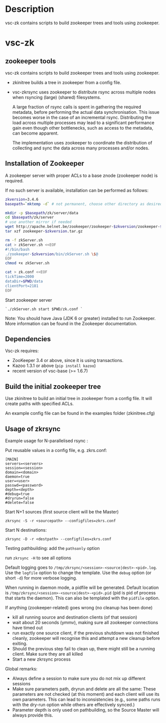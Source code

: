 


# Description
vsc-zk contains scripts to build zookeeper trees and tools using zookeeper.



vsc-zk
======

## zookeeper tools

vsc-zk contains scripts to build zookeeper trees and tools using zookeeper.

 *  zkinitree builds a tree in zookeeper from a config file.
 
 *  vsc-zkrsync uses zookeeper to distribute rsync across multiple nodes 
when rsyncing (large) (shared) filesystems.

    A large fraction of rsync calls is spent in gathering the required metadata, 
before performing the actual data synchronisation. This issue becomes worse in the case of an incremental rsync. 
Distributing the load across multiple processes may lead to a significant performance gain 
even though other bottlenecks, such as access to the metadata, can become apparent.

    The implementation uses zookeeper to coordinate the distribution of collecting 
and sync the data across many processes and/or nodes.


## Installation of Zookeeper 


A zookeeper server with proper ACLs to a base znode (zookeeper node) is required.

If no such server is available, installation can be performed as follows:
~~~~bash
zkversion=3.4.6
basepath=`mktemp -d` # not permanent, choose other directory as desired

mkdir -p $basepath/zk/server/data
cd $basepath/zk/server
# use another mirror if needed
wget http://apache.belnet.be/zookeeper/zookeeper-$zkversion/zookeeper-$zkversion.tar.gz
tar xzf zookeeper-$zkversion.tar.gz

rm -f zkServer.sh
cat > zkServer.sh <<EOF
#!/bin/bash
./zookeeper-$zkversion/bin/zkServer.sh \$@
EOF
chmod +x zkServer.sh

cat > zk.conf <<EOF
tickTime=2000
dataDir=$PWD/data
clientPort=2181
EOF
~~~~

Start zookeeper server

    `./zkServer.sh start $PWD/zk.conf `


Note: You should have Java (JDK 6 or greater) installed to run Zookeeper.
More information can be found in the Zookeeper documentation. 

## Dependencies 

Vsc-zk requires:
 
 * ZooKeeper 3.4 or above, since it is using transactions.
 * Kazoo 1.3.1 or above (`pip install kazoo`)
 * recent version of vsc-base (>= 1.6.7)

## Build the initial zookeeper tree

Use zkinitree to build an initial tree in zookeeper from a config file.
It will create paths with specified ACLs.

An example config file can be found in the examples folder (zkinitree.cfg) 


## Usage of zkrsync

Example usage for N-parallelised rsync :

Put reusable values in a config file, e.g. zkrs.conf:
```
[MAIN]
servers=<servers> 
session=<session>
domain=<domain>
daemon=true
user=<user>
passwd=<password>
depth=<depth>
#debug=true
#dryrun=false
#delete=false
```
Start N+1 sources (first source client will be the Master)
```    
zkrsync -S -r <sourcepath> --configfiles=zkrs.conf
```
Start N destinations:
```    
zkrsync -D -r <destpath> --configfiles=zkrs.conf
```
Testing pathbuilding: add the `pathsonly` option

run `zkrsync -H` to see all options

Default logging goes to `/tmp/zkrsync/<session>-<source|dest>-<pid>.log`. Use the `logfile` option to change the template. Use the `debug` option (or short `-d`) for more verbose logging.

When running in daemon mode, a pidfile will be generated. Default location is `/tmp/zkrsync/<session>-<source|dest>-<pid>.pid` (pid is pid of process that starts the daemon). This can also be templated with the `pidfile` option.

If anything (zookeeper-related) goes wrong (no cleanup has been done)

 - kill all running source and destination clients (of that session)
 - wait about 20 seconds (ymmv), making sure all zookeeper connections have timed out
 - run exactly one source client, if the previous shutdown was not finished cleanly, 
zookeeper will recognise this and attempt a new cleanup before exiting.
 - Should the previous step fail to clean up, there might still be a running client. 
Make sure they are all killed 
 - Start a new zkrsync process

Global remarks:

 - Always define a session to make sure you do not mix up different sessions
 - Make sure parameters path, dryrun and delete are all the same: These parameters are not checked 
(at this moment) and each client will use its own parameters. 
This can lead to inconsistencies (e.g., some paths runs with the dry-run option while others are effectively synced.)
 - Parameter depth is only used on pathbuilding, so the Source Master will always provide this.

